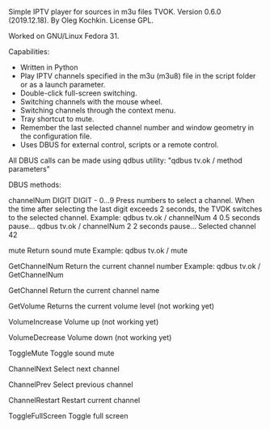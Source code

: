 Simple IPTV player for sources in m3u files
TVOK. Version 0.6.0 (2019.12.18). By Oleg Kochkin. License GPL.

Worked on GNU/Linux Fedora 31.

Capabilities:

 - Written in Python
 - Play IPTV channels specified in the m3u (m3u8) file in the script folder or as a launch parameter.
 - Double-click full-screen switching.
 - Switching channels with the mouse wheel.
 - Switching channels through the context menu.
 - Tray shortcut to mute.
 - Remember the last selected channel number and window geometry in the configuration file.
 - Uses DBUS for external control, scripts or a remote control.

 All DBUS calls can be made using qdbus utility:
  "qdbus tv.ok / method parameters"

 DBUS methods:
 
 channelNum DIGIT
  DIGIT - 0...9
   Press numbers to select a channel.
   When the time after selecting the last digit exceeds 2 seconds, the TVOK switches to the selected channel.
  Example:
   qdbus tv.ok / channelNum 4
   0.5 seconds pause...
   qdbus tv.ok / channelNum 2
   2 seconds pause...
   Selected channel 42

 mute
   Return sound mute
  Example:
   qdbus tv.ok / mute

 GetChannelNum
   Return the current channel number
  Example:
   qdbus tv.ok / GetChannelNum

 GetChannel
   Return the current channel name

 GetVolume
   Returns the current volume level (not working yet)

 VolumeIncrease
   Volume up (not working yet)

 VolumeDecrease
   Volume down (not working yet)

 ToggleMute
   Toggle sound mute
   
 ChannelNext
   Select next channel
  
 ChannelPrev
   Select previous channel

 ChannelRestart
   Restart current channel

 ToggleFullScreen
   Toggle full screen
